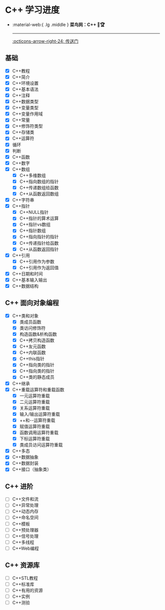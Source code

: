 # C++ 学习进度

<div class="grid cards" markdown>

-   :material-web:{ .lg .middle } __菜鸟网：C++ 🎯🏆__

    ---

    [:octicons-arrow-right-24: <a href="https://www.runoob.com/cplusplus/cpp-tutorial.html" target="_blank"> 传送门 </a>](#)

</div>

## 基础
- [x] C++教程
- [x] C++简介
- [x] C++环境设置
- [x] C++基本语法
- [x] C++注释
- [x] C++数据类型
- [x] C++变量类型
- [x] C++变量作用域
- [x] C++常量
- [x] C++修饰符类型
- [x] C++存储类
- [x] C++运算符
- [x] 循环
- [x] 判断
- [x] C++函数
- [x] C++数字
- [x] C++数组
  - [x] C++多维数组
  - [x] C++指向数组的指针
  - [x] C++传递数组给函数
  - [x] C++从函数返回数组
- [x] C++字符串
- [x] C++指针
  - [x] C++NULL指针
  - [x] C++指针的算术运算
  - [x] C++指针vs数组
  - [x] C++指针数组
  - [x] C++指向指针的指针
  - [x] C++传递指针给函数
  - [x] C++从函数返回指针
- [x] C++引用
  - [x] C++引用作为参数
  - [x] C++引用作为返回值
- [x] C++日期和时间
- [x] C++基本输入输出
- [x] C++数据结构

## C++ 面向对象编程
- [x] C++类和对象
  - [x] 类成员函数
  - [x] 类访问修饰符
  - [x] 构造函数&析构函数
  - [x] C++拷贝构造函数
  - [x] C++友元函数
  - [x] C++内联函数
  - [x] C++this指针
  - [x] C++指向类的指针
  - [x] C++指向类的指针
  - [x] C++类的静态成员
- [x] C++继承
- [x] C++重载运算符和重载函数
  - [x] 一元运算符重载
  - [x] 二元运算符重载
  - [x] 关系运算符重载
  - [x] 输入/输出运算符重载
  - [x] ++和--运算符重载
  - [x] 赋值运算符重载
  - [x] 函数调用运算符重载
  - [x] 下标运算符重载
  - [x] 类成员访问运算符重载
- [x] C++多态
- [x] C++数据抽象
- [x] C++数据封装
- [x] C++接口（抽象类）

## C++ 进阶
- [ ] C++文件和流
- [ ] C++异常处理
- [ ] C++动态内存
- [ ] C++命名空间
- [ ] C++模板
- [ ] C++预处理器
- [ ] C++信号处理
- [ ] C++多线程
- [ ] C++Web编程

## C++ 资源库
- [ ] C++STL教程
- [ ] C++标准库
- [ ] C++有用的资源
- [ ] C++实例
- [ ] C++测验